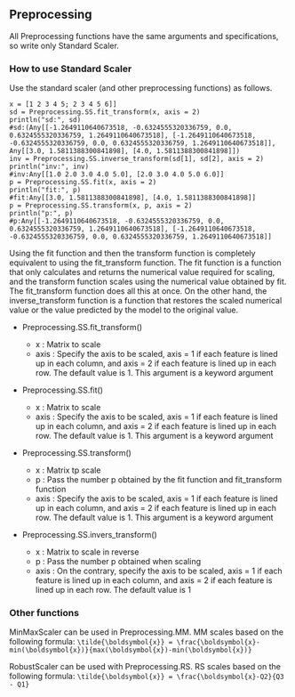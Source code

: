 ## Preprocessing

All Preprocessing functions have the same arguments and specifications, so write only Standard Scaler.

### How to use Standard Scaler
Use the standard scaler (and other preprocessing functions) as follows.
```@example
x = [1 2 3 4 5; 2 3 4 5 6]]
sd = Preprocessing.SS.fit_transform(x, axis = 2)
println("sd:", sd)
#sd:(Any[[-1.2649110640673518, -0.6324555320336759, 0.0, 0.6324555320336759, 1.2649110640673518], [-1.2649110640673518, -0.6324555320336759, 0.0, 0.6324555320336759, 1.2649110640673518]], Any[[3.0, 1.5811388300841898], [4.0, 1.5811388300841898]])
inv = Preprocessing.SS.inverse_transform(sd[1], sd[2], axis = 2)
println("inv:", inv)
#inv:Any[[1.0 2.0 3.0 4.0 5.0], [2.0 3.0 4.0 5.0 6.0]]
p = Preprocessing.SS.fit(x, axis = 2)
println("fit:", p)
#fit:Any[[3.0, 1.5811388300841898], [4.0, 1.5811388300841898]]
p = Preprocessing.SS.transform(x, p, axis = 2)
println("p:", p)
#p:Any[[-1.2649110640673518, -0.6324555320336759, 0.0, 0.6324555320336759, 1.2649110640673518], [-1.2649110640673518, -0.6324555320336759, 0.0, 0.6324555320336759, 1.2649110640673518]]
```
Using the fit function and then the transform function is completely equivalent to using the fit_transform function.
The fit function is a function that only calculates and returns the numerical value required for scaling, and the transform function scales using the numerical value obtained by fit. The fit_transform function does all this at once.
On the other hand, the inverse_transform function is a function that restores the scaled numerical value or the value predicted by the model to the original value.

- Preprocessing.SS.fit_transform()
	- x : Matrix to scale
	- axis : Specify the axis to be scaled, axis = 1 if each feature is lined up in each column, and axis = 2 if each feature is lined up in each row. The default value is 1. This argument is a keyword argument

- Preprocessing.SS.fit()
	- x : Matrix to scale
	- axis : Specify the axis to be scaled, axis = 1 if each feature is lined up in each column, and axis = 2 if each feature is lined up in each row. The default value is 1. This argument is a keyword argument
	
- Preprocessing.SS.transform()
	- x : Matrix tp scale
	- p : Pass the number p obtained by the fit function and fit_transform function
	- axis :  Specify the axis to be scaled, axis = 1 if each feature is lined up in each column, and axis = 2 if each feature is lined up in each row. The default value is 1. This argument is a keyword argument
- Preprocessing.SS.invers_transform()
	- x : Matrix to scale in reverse
	- p : Pass the number p obtained when scaling
	- axis : On the contrary, specify the axis to be scaled, axis = 1 if each feature is lined up in each column, and axis = 2 if each feature is lined up in each row. The default value is 1

### Other functions

MinMaxScaler can be used in Preprocessing.MM.
MM scales based on the following formula:
``\tilde{\boldsymbol{x}} = \frac{\boldsymbol{x}-min(\boldsymbol{x})}{max(\boldsymbol{x})-min(\boldsymbol{x})}``

RobustScaler can be used with Preprocessing.RS.
RS scales based on the following formula:
``\tilde{\boldsymbol{x}} = \frac{\boldsymbol{x}-Q2}{Q3 - Q1}``